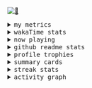 [![🐙](https://hits.seeyoufarm.com/api/count/incr/badge.svg?url=https%3A%2F%2Fgithub.com%2Fktnkk%2Fhit-counter&count_bg=%23070707&title_bg=%23070707&icon=&icon_color=%23E7E7E7&title=visitors&edge_flat=true)](https://hits.seeyoufarm.com)

<details>
  <summary> <samp>my metrics</samp></summary>
  
  <br>
  
 ![🐳](https://github.com/kkhys/kkhys/blob/main/github-metrics.svg)
  
  ***
</details>

<details>
  <summary> <samp>wakaTime stats</samp></summary>
  
  <br>
  
<!--START_SECTION:waka-->
![Code Time](http://img.shields.io/badge/Code%20Time-3%2C977%20hrs%2059%20mins-blue)

**🐱 My GitHub Data** 

> 📦 5.1 MB Used in GitHub's Storage 
 > 
> 🏆 1,806 Contributions in the Year 2024
 > 
> 💼 Opted to Hire
 > 
> 📜 9 Public Repositories 
 > 
> 🔑 23 Private Repositories 
 > 
**I'm an Early 🐤** 

```text
🌞 Morning                6623 commits        ████████░░░░░░░░░░░░░░░░░   30.12 % 
🌆 Daytime                5249 commits        ██████░░░░░░░░░░░░░░░░░░░   23.87 % 
🌃 Evening                8299 commits        █████████░░░░░░░░░░░░░░░░   37.74 % 
🌙 Night                  1819 commits        ██░░░░░░░░░░░░░░░░░░░░░░░   08.27 % 
```
📅 **I'm Most Productive on Sunday** 

```text
Monday                   3086 commits        ████░░░░░░░░░░░░░░░░░░░░░   14.03 % 
Tuesday                  3261 commits        ████░░░░░░░░░░░░░░░░░░░░░   14.83 % 
Wednesday                3055 commits        ███░░░░░░░░░░░░░░░░░░░░░░   13.89 % 
Thursday                 2942 commits        ███░░░░░░░░░░░░░░░░░░░░░░   13.38 % 
Friday                   3158 commits        ████░░░░░░░░░░░░░░░░░░░░░   14.36 % 
Saturday                 2975 commits        ███░░░░░░░░░░░░░░░░░░░░░░   13.53 % 
Sunday                   3513 commits        ████░░░░░░░░░░░░░░░░░░░░░   15.98 % 
```


📊 **This Week I Spent My Time On** 

```text
🕑︎ Time Zone: Asia/Tokyo

💬 Programming Languages: 
Other                    48 hrs 45 mins      ████████████████░░░░░░░░░   63.76 % 
Java                     16 hrs 12 mins      █████░░░░░░░░░░░░░░░░░░░░   21.20 % 
TypeScript               7 hrs 20 mins       ██░░░░░░░░░░░░░░░░░░░░░░░   09.61 % 
HTML                     1 hr 54 mins        █░░░░░░░░░░░░░░░░░░░░░░░░   02.49 % 
Play2                    53 mins             ░░░░░░░░░░░░░░░░░░░░░░░░░   01.16 % 

🔥 Editors: 
Chrome                   48 hrs 45 mins      ████████████████░░░░░░░░░   63.76 % 
IntelliJ IDEA            17 hrs 51 mins      ██████░░░░░░░░░░░░░░░░░░░   23.35 % 
WebStorm                 8 hrs 28 mins       ███░░░░░░░░░░░░░░░░░░░░░░   11.08 % 
Intellijidea             1 hr 23 mins        ░░░░░░░░░░░░░░░░░░░░░░░░░   01.81 % 

💻 Operating System: 
Mac                      76 hrs 27 mins      █████████████████████████   100.00 % 
```


 Last Updated on 2024/07/01 18:43:41 UTC
<!--END_SECTION:waka-->
  
  ***
</details>


<details>
  <summary> <samp>now playing</samp></summary>
  
  <br>
 
 [![🐟](https://spotify-github-profile.vercel.app/api/view?uid=31ryofms4dnv7mrohhepo4c4zgqu&cover_image=true&theme=default&show_offline=false&background_color=121212&bar_color=53b14f&bar_color_cover=false)](https://open.spotify.com/user/31ryofms4dnv7mrohhepo4c4zgqu)
  
  ***
</details>

<details>
  <summary> <samp>github readme stats</samp></summary>
  
  <br>
  
 <p align="left"> 
  <img alt="🐠" src="https://github-readme-stats.vercel.app/api?username=kkhys&count_private=true&show_icons=true&theme=dark&include_all_commits=true" />
  <img alt="🐟" src="https://github-readme-stats.vercel.app/api/top-langs/?username=kkhys&layout=compact&theme=dark&langs_count=10&hide=HTML,CSS,SCSS" />
</p>
  
  ***
</details>

<details>
  <summary> <samp>profile trophies</samp></summary>
  
  <br>
  
  [![🐬](https://github-profile-trophy.vercel.app/?username=kkhys&rank=SECRET,SSS,SS,S,AAA,AA,A&theme=darkhub&row=1&margin-w=10&no-bg=true)](https://github.com/ryo-ma/github-profile-trophy)
  
  ***
</details>

<details>
  <summary> <samp>summary cards</samp></summary>
  
  <br>
  
  ![🐋](https://github-profile-summary-cards.vercel.app/api/cards/profile-details?username=kkhys&theme=github_dark)
  ![🦑](https://github-profile-summary-cards.vercel.app/api/cards/repos-per-language?username=kkhys&theme=github_dark)
  ![🦭](https://github-profile-summary-cards.vercel.app/api/cards/most-commit-language?username=kkhys&theme=github_dark)
  ![🦀](https://github-profile-summary-cards.vercel.app/api/cards/stats?username=kkhys&theme=github_dark)
  ![🦈](https://github-profile-summary-cards.vercel.app/api/cards/productive-time?username=kkhys&theme=github_dark)
  
  ***
</details>

<details>
  <summary> <samp>streak stats</samp></summary>
  
  <br>
  
  [![🐠](http://github-readme-streak-stats.herokuapp.com?user=kkhys&theme=dark)](https://git.io/streak-stats)
  
  ***
</details>

<details>
  <summary> <samp>activity graph</samp></summary>
  
  <br>
  
  [![🐡](https://github-readme-activity-graph.vercel.app/graph?username=kkhys&theme=xcode)](https://github.com/ashutosh00710/github-readme-activity-graph)
  
  ***
</details>
